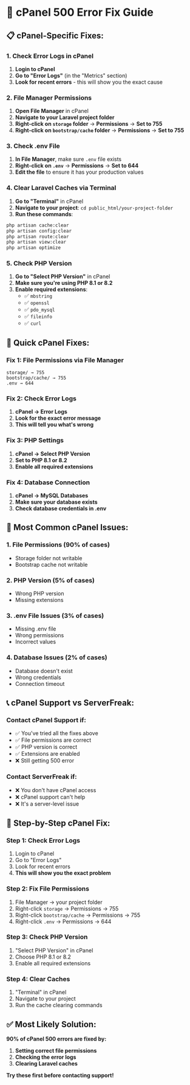 # 🚨 cPanel 500 Error Fix Guide

## 📋 **cPanel-Specific Fixes:**

### **1. Check Error Logs in cPanel**
1. **Login to cPanel**
2. **Go to "Error Logs"** (in the "Metrics" section)
3. **Look for recent errors** - this will show you the exact cause

### **2. File Manager Permissions**
1. **Open File Manager** in cPanel
2. **Navigate to your Laravel project folder**
3. **Right-click on `storage` folder** → **Permissions** → **Set to 755**
4. **Right-click on `bootstrap/cache` folder** → **Permissions** → **Set to 755**

### **3. Check .env File**
1. **In File Manager**, make sure `.env` file exists
2. **Right-click on `.env`** → **Permissions** → **Set to 644**
3. **Edit the file** to ensure it has your production values

### **4. Clear Laravel Caches via Terminal**
1. **Go to "Terminal"** in cPanel
2. **Navigate to your project**: `cd public_html/your-project-folder`
3. **Run these commands**:
```bash
php artisan cache:clear
php artisan config:clear
php artisan route:clear
php artisan view:clear
php artisan optimize
```

### **5. Check PHP Version**
1. **Go to "Select PHP Version"** in cPanel
2. **Make sure you're using PHP 8.1 or 8.2**
3. **Enable required extensions**:
   - ✅ `mbstring`
   - ✅ `openssl`
   - ✅ `pdo_mysql`
   - ✅ `fileinfo`
   - ✅ `curl`

## 🔧 **Quick cPanel Fixes:**

### **Fix 1: File Permissions via File Manager**
```
storage/ → 755
bootstrap/cache/ → 755
.env → 644
```

### **Fix 2: Check Error Logs**
1. **cPanel → Error Logs**
2. **Look for the exact error message**
3. **This will tell you what's wrong**

### **Fix 3: PHP Settings**
1. **cPanel → Select PHP Version**
2. **Set to PHP 8.1 or 8.2**
3. **Enable all required extensions**

### **Fix 4: Database Connection**
1. **cPanel → MySQL Databases**
2. **Make sure your database exists**
3. **Check database credentials in .env**

## 🚨 **Most Common cPanel Issues:**

### **1. File Permissions (90% of cases)**
- Storage folder not writable
- Bootstrap cache not writable

### **2. PHP Version (5% of cases)**
- Wrong PHP version
- Missing extensions

### **3. .env File Issues (3% of cases)**
- Missing .env file
- Wrong permissions
- Incorrect values

### **4. Database Issues (2% of cases)**
- Database doesn't exist
- Wrong credentials
- Connection timeout

## 📞 **cPanel Support vs ServerFreak:**

### **Contact cPanel Support if:**
- ✅ You've tried all the fixes above
- ✅ File permissions are correct
- ✅ PHP version is correct
- ✅ Extensions are enabled
- ❌ Still getting 500 error

### **Contact ServerFreak if:**
- ❌ You don't have cPanel access
- ❌ cPanel support can't help
- ❌ It's a server-level issue

## 🎯 **Step-by-Step cPanel Fix:**

### **Step 1: Check Error Logs**
1. Login to cPanel
2. Go to "Error Logs"
3. Look for recent errors
4. **This will show you the exact problem**

### **Step 2: Fix File Permissions**
1. File Manager → your project folder
2. Right-click `storage` → Permissions → 755
3. Right-click `bootstrap/cache` → Permissions → 755
4. Right-click `.env` → Permissions → 644

### **Step 3: Check PHP Version**
1. "Select PHP Version" in cPanel
2. Choose PHP 8.1 or 8.2
3. Enable all required extensions

### **Step 4: Clear Caches**
1. "Terminal" in cPanel
2. Navigate to your project
3. Run the cache clearing commands

## ✅ **Most Likely Solution:**

**90% of cPanel 500 errors are fixed by:**
1. **Setting correct file permissions**
2. **Checking the error logs**
3. **Clearing Laravel caches**

**Try these first before contacting support!**

